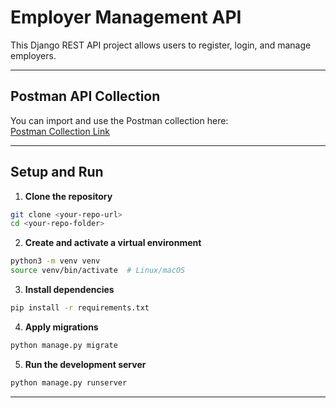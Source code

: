 # Employer Management API

This Django REST API project allows users to register, login, and manage employers.

---

## Postman API Collection

You can import and use the Postman collection here:  
[Postman Collection Link](https://azizurrahaman-6932233.postman.co/workspace/Azizur-Rahaman's-Workspace~9d27ed54-cb1a-4899-899f-abee544a2ff5/collection/45053735-bcd22474-f55f-47a2-a6ac-94393b1931de?action=share&creator=45053735)

---

## Setup and Run

1. **Clone the repository**

```bash
git clone <your-repo-url>
cd <your-repo-folder>
```
2. **Create and activate a virtual environment**

```bash
python3 -m venv venv
source venv/bin/activate  # Linux/macOS
```
3. **Install dependencies**

```bash
pip install -r requirements.txt
```
4. **Apply migrations**

```bash
python manage.py migrate
```
5. **Run the development server**

```bash
python manage.py runserver
```
---